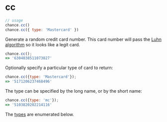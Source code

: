 # cc

```js
// usage
chance.cc()
chance.cc({ type: 'Mastercard' })
```

<p class="pullquote" data-pullquote='Somewhat obvious warning: Do not use this to hit live payment gateways...' markdown="1"></p>

Generate a random credit card number. This card number will pass the
[Luhn algorithm][Luhn] so it looks like a legit card.

```js
chance.cc();
=> '6304038511073827'
```

Optionally specify a particular type of card to return:

```js
chance.cc({type: 'Mastercard'});
=> '5171206237468496'
```

The type can be specified by the long name, or by the short name:

```js
chance.cc({type: 'mc'});
=> '5103820202214116'
```

The [types][types] are enumerated below.

[Luhn]: http://en.wikipedia.org/wiki/Luhn_algorithm
[types]: #cc_type
